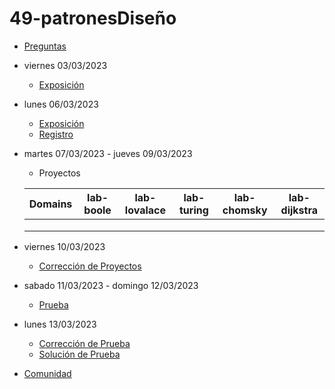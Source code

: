 # 49-patronesDiseño

- [Preguntas](https://escuela.it/master-programacion-diseno-software)
- viernes 03/03/2023
  - [Exposición](https://escuela.it/master-programacion-diseno-software)
- lunes 06/03/2023
  - [Exposición](https://escuela.it/master-programacion-diseno-software)
  - [Registro](https://forms.gle/Bb59NQv18uFKU4U69)
- martes 07/03/2023 - jueves 09/03/2023
  - Proyectos
  
  |Domains|lab-boole|lab-lovalace|lab-turing|lab-chomsky|lab-dijkstra|
  |-------|---------|------------|----------|-----------|--------------|
  |       |         |            |          |           |              |
  |       |         |            |          |           |              |
  |       |         |            |          |           |              |
- viernes 10/03/2023
  - [Corrección de Proyectos](https://escuela.it/master-programacion-diseno-software)
- sabado 11/03/2023 - domingo 12/03/2023
  - [Prueba](https://forms.gle/PAaXLv1gTmtgUJ4p8)
- lunes 13/03/2023
  - [Corrección de Prueba](https://escuela.it/master-programacion-diseno-software)
  - [Solución de Prueba](https://docs.google.com/spreadsheets/d/1F310cPbVx__PZccji9FIRt_Cxf2Gfb5Zqxwhtf3VXBA/edit?usp=sharing)
- [Comunidad](https://app.slack.com/client/T02S3KYD464/C02TWJE688J)



